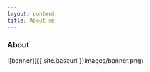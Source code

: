 ```yaml
---
layout: content
title: About me
---
```


### About


![banner]({{ site.baseurl }}images/banner.png)
